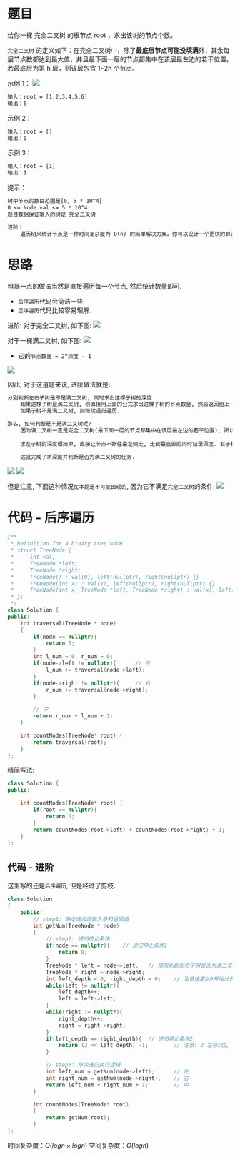 # 题目

给你一棵 完全二叉树 的根节点 root ，求出该树的节点个数。

`完全二叉树` 的定义如下：在完全二叉树中，除了**最底层节点可能没填满**外，其余每层节点数都达到最大值，并且最下面一层的节点都集中在该层最左边的若干位置。若最底层为第 h 层，则该层包含 1~2h 个节点。

示例 1：
![](https://assets.leetcode.com/uploads/2021/01/14/complete.jpg)
```txt
输入：root = [1,2,3,4,5,6]
输出：6
```

示例 2：
```txt
输入：root = []
输出：0
```
示例 3：
```txt
输入：root = [1]
输出：1
```

提示：
```txt
树中节点的数目范围是[0, 5 * 10^4]
0 <= Node.val <= 5 * 10^4
题目数据保证输入的树是 完全二叉树

进阶：
    遍历树来统计节点是一种时间复杂度为 O(n) 的简单解决方案。你可以设计一个更快的算法吗？
```

# 思路
粗暴一点的做法当然是直接遍历每一个节点, 然后统计数量即可.
- `后序遍历`代码会简洁一些.
- `层序遍历`代码比较容易理解.

进阶:
对于完全二叉树, 如下图:
![](https://code-thinking-1253855093.file.myqcloud.com/pics/20200920221638903-20230310123444151.png)

对于一棵满二叉树, 如下图:
![](https://code-thinking-1253855093.file.myqcloud.com/pics/20200806185805576.png)
- 它的`节点数量 = 2^深度 - 1`

![](https://code-thinking-1253855093.file.myqcloud.com/pics/20201124092543662.png)

因此, 对于这道题来说, 进阶做法就是:
```txt
分别判断左右子树是不是满二叉树, 同时求出这棵子树的深度
    如果这棵子树是满二叉树, 则直接用上面的公式求出这棵子树的节点数量, 然后返回给上一层(如果存在上一层的话), 这同时也是递归的一个终止条件.
    如果子树不是满二叉树, 则继续递归遍历.

那么, 如何判断是不是满二叉树呢?
    因为满二叉树一定是完全二叉树(最下面一层的节点都集中在该层最左边的若干位置), 所以如果是满二叉树, 这棵子树 最左侧节点的深度 与 最右侧节点的深度 一定是相同的!
    
    求左子树的深度很简单, 直接让节点不断往最左侧走, 走到最底部的同时记录深度. 右子树同理. (看代码就理解了)

    这就完成了求深度并判断是否为满二叉树的任务.
```
![](https://code-thinking-1253855093.file.myqcloud.com/pics/20220829163554.png)
![](https://code-thinking-1253855093.file.myqcloud.com/pics/20220829163709.png)

但是注意, 下面这种情况`在本题是不可能出现的`, 因为它不满足`完全二叉树`的条件:
![](https://code-thinking-1253855093.file.myqcloud.com/pics/20220829163811.png)


# 代码 - 后序遍历

```cpp
/**
 * Definition for a binary tree node.
 * struct TreeNode {
 *     int val;
 *     TreeNode *left;
 *     TreeNode *right;
 *     TreeNode() : val(0), left(nullptr), right(nullptr) {}
 *     TreeNode(int x) : val(x), left(nullptr), right(nullptr) {}
 *     TreeNode(int x, TreeNode *left, TreeNode *right) : val(x), left(left), right(right) {}
 * };
 */
class Solution {
public:
    int traversal(TreeNode * node)
    {
        if(node == nullptr){
            return 0;
        }
        int l_num = 0, r_num = 0;
        if(node->left != nullptr){      // 左
            l_num += traversal(node->left);
        }
        if(node->right != nullptr){     // 右
            r_num += traversal(node->right);
        }

        // 中
        return r_num + l_num + 1;
    }

    int countNodes(TreeNode* root) {
        return traversal(root);
    }
};
``` 

精简写法:
```cpp
class Solution {
public:

    int countNodes(TreeNode* root) {
        if(root == nullptr){
            return 0;
        }
        return countNodes(root->left) + countNodes(root->right) + 1;
    }
};
```

## 代码 - 进阶
这里写的还是`后序遍历`, 但是经过了剪枝.
```cpp
class Solution
{
    public:
        // step1: 确定递归函数入参和返回值
        int getNum(TreeNode * node)
        {
            // step2: 递归终止条件
            if(node == nullptr){    // 递归停止条件1
                return 0;
            }
            TreeNode * left = node->left;   // 用来判断左右子树是否为满二叉树 & 计算深度
            TreeNode * right = node->right;
            int left_depth = 0, right_depth = 0;    // 注意这里从0开始计算, 为的是方便下面计算2的幂次
            while(left != nullptr){
                left_depth++;
                left = left->left;
            }
            while(right != nullptr){
                right_depth++;
                right = right->right;
            }
            if(left_depth == right_depth){  // 递归停止条件2
                return (2 << left_depth) -1;        // 注意: 2 左移1位, 就是2的平方, 由于 left_depth 从0开始计数, 所以等价于求 2^left_depth
            }

            // step3: 单次递归执行逻辑
            int left_num = getNum(node->left);      // 左
            int right_num = getNum(node->right);    // 右
            return left_num + right_num + 1;        // 中
        }

        int countNodes(TreeNode* root) 
        {
            return getNum(root);
        }
};

```

时间复杂度：$O(log n × log n)$
空间复杂度：$O(log n)$



